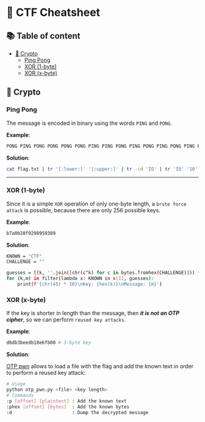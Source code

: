 # 📝 CTF Cheatsheet

## 📚 Table of content

- [🔐 Crypto](##-🔐-Crypto)
    - [Ping Pong](###-Ping-Pong)
    - [XOR (1-byte)](###-XOR-(1-byte))
    - [XOR (x-byte)](###-XOR-(x-byte))

## 🔐 Crypto

### Ping Pong

The message is encoded in binary using the words `PING` and `PONG`.

**Example**:

```sh
PONG PING PONG PONG PONG PONG PING PING PONG PING PONG PING PONG PING PONG PONG PONG PING PONG PONG PONG PING PING PONG PONG PING PING PING PING PONG PING PING PONG PING PING PONG PONG PING PING PONG PONG PING PING PONG PING PING PONG PONG PONG PING PING PONG PONG PONG PONG PING PONG PING PING PONG PONG PING PING PING PONG PING PING PING PING PING PONG PING
```

**Solution**:

```sh
cat flag.txt | tr '[:lower:]' '[:upper:]' | tr -cd 'IO' | tr 'IO' '10' | perl -lpe '$_=pack"B*",$_'
```

---

### XOR (1-byte)

Since it is a simple `XOR` operation of only one-byte length, a `brute force attack` is possible, because there are only 256 possible keys.

**Example**:

```sh
b7a0b28f9298959389
```

**Solution**:

```sh
KNOWN = "CTF"
CHALLENGE = ""

guesses = [(k, ''.join([chr(c^k) for c in bytes.fromhex(CHALLENGE)])) for k in range(256)]
for (k,m) in filter(lambda x: KNOWN in x[1], guesses):
    print(f'{chr(45) * 10}\nKey: {hex(k)}\nMessage: {m}')
```

### XOR (x-byte)

If the key is shorter in length than the message, then ***it is not an OTP cipher***, so we can perform `reused key attacks`.

**Example**:

```sh
d6db3beedb18e6fb00 # 3-byte key
```

**Solution**:

[OTP pwn](https://github.com/derbenoo/otp_pwn) allows to load a file with the flag and add the known text in order to perform a reused key attack:

```sh
# Usage
python otp_pwn.py <file> <key length>
# Commands
:p [offset] [plaintext] : Add the known text
:phex [offset] [bytes]  : Add the known bytes
:d                      : Dump the decrypted message
```